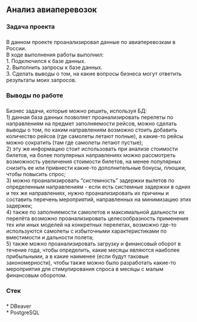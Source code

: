 <h2 align="left">Анализ авиаперевозок</h2>

###

<h3 align="left">Задача проекта</h3>

###

<p align="left">В данном проекте проанализировал данные по авиаперевозкам в России.<br>В ходе выполнения работы выполнил:<br>1. Подключился к базе данных.<br>2. Выполнить запросы к базе данных.<br>3. Сделать выводы о том, на какие вопросы бизнеса могут ответить результаты моих запросов.</p>

###

<h3 align="left">Выводы по работе</h3>

###

<p align="left">Бизнес задачи, которые можно решить, используя БД:<br>1) данная база данных позволяет проанализировать перелеты по направлениям на предмет заполняемости рейсов, можно сделать выводы о том, по каким направлениям возможно стоить добавить количество рейсов (где самолеты летают полные), а какие-то рейсы можно сократить (там где самолеты летают пустые);<br>2) эту же информацию стоит использовать при анализе стоимости билетов, на более популярных направлениях можно рассмотреть возможность увеличения стоимости билетов, на менее популярных снизить ее или привнести какие-то дополнительные бонусы, плюшки, чтобы повысить спрос;<br>3) можно проанализировать “системность” задержки вылетов по определенным направлениям - если есть системные задержки в одних и тех же направлениях, нужно проанализировать их причины и составить перечень мероприятий, направленных на минимизацию этих задержек;<br>4) также по заполняемости самолетов и максимальной дальности их перелёта возможно проанализировать целесообразность применения тех или иных моделей на конкретных перелетах, возможно где-то используются самолеты с избыточными характеристиками по вместимости и дальности полета;<br>5) также можно проанализировать загрузку и финансовый оборот в течение года, чтобы определить, какие месяцы являются наиболее прибыльными, а в какие наименее (если будут таковые закономерности), чтобы также можно было разработать какие-то мероприятия для стимулирования спроса в месяцы с малым финансовым оборотом.</p>

###

<h3 align="left">Стек</h3>

###

<p align="left">* DBeaver<br>* PostgreSQL</p>

###
